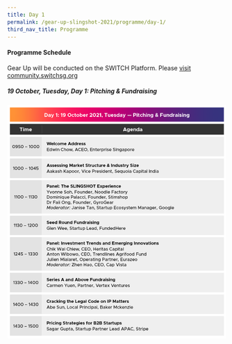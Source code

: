 ```yaml
---
title: Day 1
permalink: /gear-up-slingshot-2021/programme/day-1/
third_nav_title: Programme
---
```

#### Programme Schedule
Gear Up will be conducted on the SWITCH Platform. Please [visit community.switchsg.org](https://community.switchsg.org/)

##### 19 October, Tuesday, Day 1: Pitching & Fundraising

![Alt text for image on Isomer site](/images/slingshot_131021_gup_prog_day_1_oct21_v2_20211013.png)